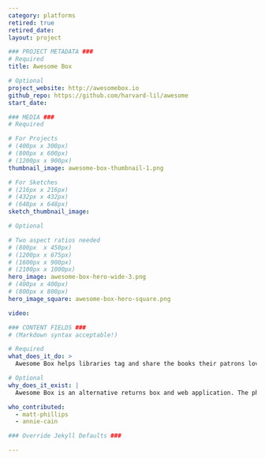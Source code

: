 ```yaml
---
category: platforms
retired: true
retired_date:
layout: project

### PROJECT METADATA ###
# Required
title: Awesome Box

# Optional
project_website: http://awesomebox.io
github_repo: https://github.com/harvard-lil/awesome
start_date:

### MEDIA ###
# Required

# For Projects
# (400px x 300px)
# (800px x 600px)
# (1200px x 900px)
thumbnail_image: awesome-box-thumbnail-1.png

# For Sketches
# (216px x 216px)
# (432px x 432px)
# (648px x 648px)
sketch_thumbnail_image:

# Optional

# Two aspect ratios needed
# (800px  x 450px)
# (1200px x 675px)
# (1600px x 900px)
# (2100px x 1000px)
hero_image: awesome-box-hero-wide-3.png
# (400px x 400px)
# (800px x 800px)
hero_image_square: awesome-box-hero-square.png

video:

### CONTENT FIELDS ###
# (Markdown syntax acceptable!)

# Required
what_does_it_do: >
  Awesome Box helps libraries tag and share the books their patrons love.

# Optional
why_does_it_exist: |
  Awesome Box is an alternative returns box and web application. The physical box sits alongside your library's regular book return, and patrons drop in the books they love. Then library staff can tag those books as awesome and share the results with its community through the library's dedicated Awesome Page.

who_contributed:
  - matt-phillips
  - annie-cain

### Override Jekyll Defaults ###

---
```

